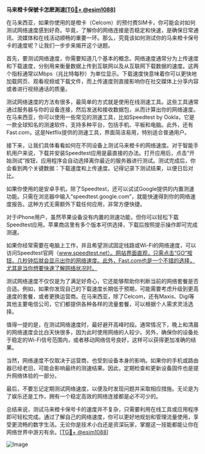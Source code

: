 **马来橙卡保號卡怎麽測速[[TG💪+ @esim1088](https://t.me/s/esim1088)]**

在马来西亚，如果你使用的是橙卡（Celcom）的预付费SIM卡，你可能会对如何测试网络速度感到好奇。毕竟，了解你的网络连接是否稳定和快速，是确保日常通讯、流媒体和在线活动顺畅的重要一环。那么，究竟该如何测试你的马来橙卡保号卡的速度呢？让我们一步步来揭开这个谜题。

首先，要测试网络速度，你需要知道几个基本的概念。网络速度通常分为上传速度和下载速度，分别用来衡量数据上传到互联网以及从互联网下载数据的速度。这两个指标通常以Mbps（兆比特每秒）为单位显示。下载速度快意味着你可以更快地加载网页、观看视频或下载文件，而上传速度则直接影响你在社交媒体上分享内容或者进行视频通话的质量。

测试网络速度的方法有很多，最简单的方式就是使用在线测速工具。这些工具通常通过服务器与你的设备连接，然后发送和接收数据包，从而计算出你的网络速度。在马来西亚，你可以使用一些常见的测速工具，比如Speedtest by Ookla，它是一款全球知名的测速软件，支持多种平台，包括手机、平板和电脑。此外，还有Fast.com，这是Netflix提供的测速工具，界面简洁易用，特别适合普通用户。

接下来，让我们具体看看如何在不同设备上测试马来橙卡的网络速度。对于智能手机用户来说，下载并安装Speedtest应用是最直接的办法。打开应用后，点击“开始测试”按钮，应用程序会自动选择离你最近的服务器进行测试。测试完成后，你会看到两个关键数据：下载速度和上传速度。记得记录下测试结果，以便日后对比。

如果你使用的是安卓手机，除了Speedtest，还可以试试Google提供的内置测速功能。只需在浏览器中输入“speedtest.google.com”，就能快速得到你的网络速度报告。这种方式无需额外下载任何应用，非常方便快捷。

对于iPhone用户，虽然苹果设备没有内置的测速功能，但你可以轻松下载Speedtest应用。苹果商店里有多个版本可供选择，下载后按照提示操作即可完成测速。

如果你经常需要在电脑上工作，并且希望测试固定线路或Wi-Fi的网络速度，可以访问Speedtest官网（www.speedtest.net）。网站界面直观，只需点击“GO”按钮，几秒钟后就会显示出你的网络速度。此外，Fast.com也是一个不错的选择，尤其是当你想要快速了解网络状况时。

测试网络速度不仅仅是为了满足好奇心，它还能够帮助你判断当前的网络套餐是否合适。例如，如果你发现自己的下载速度长期低于预期，可能需要考虑升级到更高速度的套餐，或者更换运营商。在马来西亚，除了Celcom，还有Maxis、Digi等其他主要电信公司，它们都提供各种各样的流量套餐，可以根据个人需求灵活选择。

值得一提的是，在测试网络速度时，最好避开高峰时段。通常情况下，晚上和清晨的网络速度会比白天快很多，因为此时使用网络的人较少。另外，确保你的设备处于稳定的Wi-Fi信号范围内，或者移动网络信号良好，这样可以获得更加准确的结果。

当然，网络速度不仅取决于运营商，也受到设备本身的影响。如果你的手机或路由器已经老旧，可能会影响最终的测速结果。因此，定期检查和更新设备固件也是提升网络体验的一部分。

最后，不要忘记定期测试网络速度，以便及时发现问题并采取相应措施。无论是为了娱乐还是工作，拥有一个稳定高效的网络连接都是必不可少的。

总结来说，测试马来橙卡保号卡的速度并不复杂，只需要利用在线工具或应用程序即可轻松完成。通过了解自己的网络速度，你可以更好地规划和管理流量使用，享受更流畅的数字生活。无论你是技术小白还是资深玩家，掌握这一技能都能让你在网络世界中游刃有余。[[TG💪+ @esim1088](https://t.me/s/esim1088)] 

![Image](https://i.postimg.cc/4NQfJmqS/Snipaste-2025-05-13-00-14-12.png)